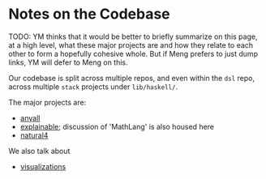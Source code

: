 # Notes on the Codebase

TODO: YM thinks that it would be better to briefly summarize on this page, at a high level, what these major projects are and how they relate to each other to form a hopefully cohesive whole. But if Meng prefers to just dump links, YM will defer to Meng on this.

Our codebase is split across multiple repos, and even within the `dsl` repo, across multiple `stack` projects under `lib/haskell/`.

The major projects are:

- [anyall](./anyall.md)
- [explainable](./explainable.md); discussion of 'MathLang' is also housed here
- [natural4](./natural4.md)

We also talk about

- [visualizations](./visualizations.md)
